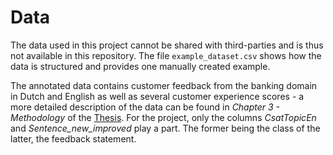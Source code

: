 # Data 

The data used in this project cannot be shared with third-parties and is thus not available in this repository. The file `example_dataset.csv` shows how the data is structured and provides one manually created example.

The annotated data contains customer feedback from the banking domain in Dutch and English as well as several customer experience scores - a more detailed description of the data can be found in *Chapter 3 - Methodology* of the [Thesis](www.linktopdfofthesis.com). For the project, only the columns *CsatTopicEn* and *Sentence_new_improved* play a part. The former being the class of the latter, the feedback statement.